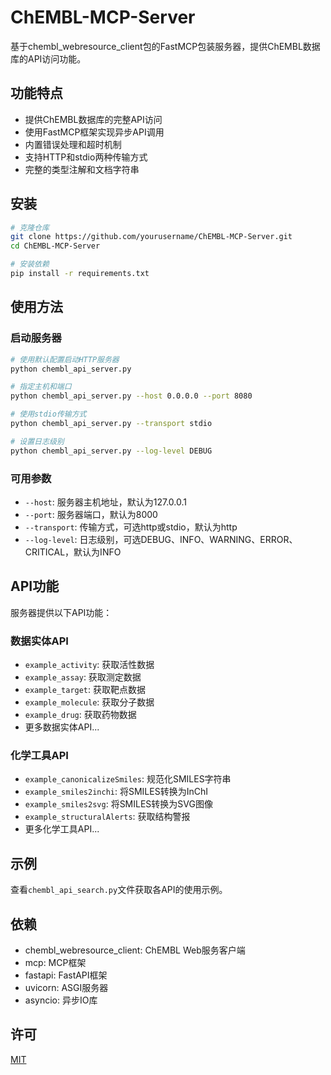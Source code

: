 # ChEMBL-MCP-Server

基于chembl_webresource_client包的FastMCP包装服务器，提供ChEMBL数据库的API访问功能。

## 功能特点

- 提供ChEMBL数据库的完整API访问
- 使用FastMCP框架实现异步API调用
- 内置错误处理和超时机制
- 支持HTTP和stdio两种传输方式
- 完整的类型注解和文档字符串

## 安装

```bash
# 克隆仓库
git clone https://github.com/yourusername/ChEMBL-MCP-Server.git
cd ChEMBL-MCP-Server

# 安装依赖
pip install -r requirements.txt
```

## 使用方法

### 启动服务器

```bash
# 使用默认配置启动HTTP服务器
python chembl_api_server.py

# 指定主机和端口
python chembl_api_server.py --host 0.0.0.0 --port 8080

# 使用stdio传输方式
python chembl_api_server.py --transport stdio

# 设置日志级别
python chembl_api_server.py --log-level DEBUG
```

### 可用参数

- `--host`: 服务器主机地址，默认为127.0.0.1
- `--port`: 服务器端口，默认为8000
- `--transport`: 传输方式，可选http或stdio，默认为http
- `--log-level`: 日志级别，可选DEBUG、INFO、WARNING、ERROR、CRITICAL，默认为INFO

## API功能

服务器提供以下API功能：

### 数据实体API

- `example_activity`: 获取活性数据
- `example_assay`: 获取测定数据
- `example_target`: 获取靶点数据
- `example_molecule`: 获取分子数据
- `example_drug`: 获取药物数据
- 更多数据实体API...

### 化学工具API

- `example_canonicalizeSmiles`: 规范化SMILES字符串
- `example_smiles2inchi`: 将SMILES转换为InChI
- `example_smiles2svg`: 将SMILES转换为SVG图像
- `example_structuralAlerts`: 获取结构警报
- 更多化学工具API...

## 示例

查看`chembl_api_search.py`文件获取各API的使用示例。

## 依赖

- chembl_webresource_client: ChEMBL Web服务客户端
- mcp: MCP框架
- fastapi: FastAPI框架
- uvicorn: ASGI服务器
- asyncio: 异步IO库

## 许可

[MIT](LICENSE)